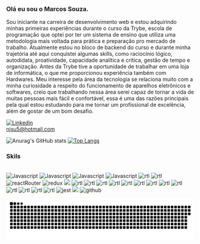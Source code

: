 ### Olá eu sou o Marcos Souza.

Sou iniciante na carreira de desenvolvimento web e estou adquirindo minhas primeiras experiências durante o curso da Trybe, escola de programação que optei por ter um sistema de ensino que utiliza uma metodologia mais voltada para prática e preparação pro mercado de trabalho. Atualmente estou no bloco de backend do curso e durante minha trajetória até aqui conquistei algumas skills, como raciocínio lógico, autodidata, proatividade, capacidade analítica e critica, gestão de tempo e organização. Antes da Trybe tive a oportunidade de trabalhar em uma loja de informática, o que me proporcionou experiência também com Hardwares. Meu interesse pela área da tecnologia se relaciona muito com a minha curiosidade a respeito do funcionamento de aparelhos eletrônicos e softwares, creio que trabalhando nessa área serei capaz de tornar a vida de muitas pessoas mais fácil e confortável, essa é uma das razões principais pela qual estou estudando para me tornar um profissional de excelência, além de gostar de um bom desafio.

[![Linkedin](https://img.shields.io/badge/LinkedIn-0077B5?style=for-the-badge&logo=linkedin&logoColor=white)](https://www.linkedin.com/in/marcos-souza-a298a9209/)
<br />
<a>njsu5@hotmail.com</a>


![Anurag's GitHub stats](https://github-readme-stats.vercel.app/api?username=marcos2872&show_icons=true&theme=dark)
[![Top Langs](https://github-readme-stats.vercel.app/api/top-langs/?username=marcos2872&show_icons=true&theme=dark)](https://github.com/marcos2872/github-readme-stats)


### Skils

<div style="display: inline_block"><br/>
<img  alt="Javascript" src="https://img.shields.io/badge/JavaScript-F7DF1E?style=for-the-badge&logo=javascript&logoColor=black">
<img  alt="Javascript" src="https://img.shields.io/badge/HTML5-E34F26?style=for-the-badge&logo=html5&logoColor=white">
<img  alt="Javascript" src="https://img.shields.io/badge/CSS3-1572B6?style=for-the-badge&logo=css3&logoColor=white">
<image alineg=center alt="Javascript" src="https://img.shields.io/badge/React-20232A?style=for-the-badge&logo=react&logoColor=61DAFB" />
<img  alt="rtl" src="https://img.shields.io/badge/ESLint-4B3263?style=for-the-badge&logo=eslint&logoColor=white">
<img  alt="rtl" src="https://img.shields.io/badge/React_Native-20232A?style=for-the-badge&logo=react&logoColor=61DAFB">
<img  alt="reactRouter" src="https://img.shields.io/badge/React_Router-CA4245?style=for-the-badge&logo=react-router&logoColor=white">
<img  alt="redux" src="https://img.shields.io/badge/Redux-593D88?style=for-the-badge&logo=redux&logoColor=white">
<image src="https://img.shields.io/badge/Tailwind_CSS-38B2AC?style=for-the-badge&logo=tailwind-css&logoColor=white" />
<img  alt="rtl" src="https://img.shields.io/badge/styled--components-DB7093?style=for-the-badge&logo=styled-components&logoColor=white">
<img  alt="rtl" src="https://img.shields.io/badge/Material--UI-0081CB?style=for-the-badge&logo=material-ui&logoColor=white">
<img  alt="rtl" src="https://img.shields.io/badge/Node.js-43853D?style=for-the-badge&logo=node.js&logoColor=white">
<img  alt="rtl" src="https://img.shields.io/badge/Express.js-404D59?style=for-the-badge">
<img  alt="rtl" src="https://img.shields.io/badge/json%20web%20tokens-323330?style=for-the-badge&logo=json-web-tokens&logoColor=pink">
<img  alt="rtl" src="https://img.shields.io/badge/TypeScript-007ACC?style=for-the-badge&logo=typescript&logoColor=white">
<img  alt="rtl" src="https://img.shields.io/badge/MySQL-005C84?style=for-the-badge&logo=mysql&logoColor=white">
<img  alt="rtl" src="https://img.shields.io/badge/sequelize-323330?style=for-the-badge&logo=sequelize&logoColor=blue">
<img  alt="rtl" src="https://img.shields.io/badge/MongoDB-4EA94B?style=for-the-badge&logo=mongodb&logoColor=white">
<img  alt="rtl" src="https://img.shields.io/badge/docker-%230db7ed.svg?style=for-the-badge&logo=docker&logoColor=white">
<img  alt="rtl" src="https://img.shields.io/badge/testing%20library-323330?style=for-the-badge&logo=testing-library&logoColor=red">
<img  alt="rtl" src="https://img.shields.io/badge/mocha.js-323330?style=for-the-badge&logo=mocha&logoColor=Brown">
<img  alt="rtl" src="https://img.shields.io/badge/chai.js-323330?style=for-the-badge&logo=chai&logoColor=red">
<img  alt="jest" src="https://img.shields.io/badge/Jest-323330?style=for-the-badge&logo=Jest&logoColor=white">
<image src="https://img.shields.io/badge/Linux-FCC624?style=for-the-badge&logo=linux&logoColor=black" />
<img  alt="github" src="https://img.shields.io/badge/GitHub-100000?style=for-the-badge&logo=github&logoColor=white">
 
 </div>
  
![snake svg](https://github.com/marcos2872/marcos2872/blob/output/github-contribution-grid-snake.svg)
